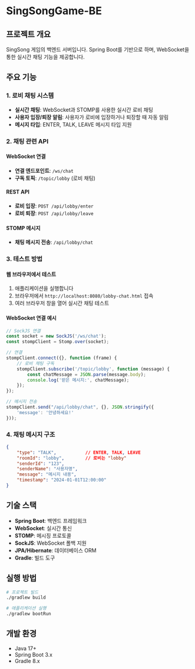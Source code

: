 # SingSongGame-BE

## 프로젝트 개요
SingSong 게임의 백엔드 서버입니다. Spring Boot를 기반으로 하며, WebSocket을 통한 실시간 채팅 기능을 제공합니다.

## 주요 기능

### 1. 로비 채팅 시스템
- **실시간 채팅**: WebSocket과 STOMP를 사용한 실시간 로비 채팅
- **사용자 입장/퇴장 알림**: 사용자가 로비에 입장하거나 퇴장할 때 자동 알림
- **메시지 타입**: ENTER, TALK, LEAVE 메시지 타입 지원

### 2. 채팅 관련 API

#### WebSocket 연결
- **연결 엔드포인트**: `/ws/chat`
- **구독 토픽**: `/topic/lobby` (로비 채팅)

#### REST API
- **로비 입장**: `POST /api/lobby/enter`
- **로비 퇴장**: `POST /api/lobby/leave`

#### STOMP 메시지
- **채팅 메시지 전송**: `/api/lobby/chat`

### 3. 테스트 방법

#### 웹 브라우저에서 테스트
1. 애플리케이션을 실행합니다
2. 브라우저에서 `http://localhost:8080/lobby-chat.html` 접속
3. 여러 브라우저 창을 열어 실시간 채팅 테스트

#### WebSocket 연결 예시
```javascript
// SockJS 연결
const socket = new SockJS('/ws/chat');
const stompClient = Stomp.over(socket);

// 연결
stompClient.connect({}, function (frame) {
    // 로비 채팅 구독
    stompClient.subscribe('/topic/lobby', function (message) {
        const chatMessage = JSON.parse(message.body);
        console.log('받은 메시지:', chatMessage);
    });
});

// 메시지 전송
stompClient.send("/api/lobby/chat", {}, JSON.stringify({
    'message': '안녕하세요!'
}));
```

### 4. 채팅 메시지 구조
```json
{
    "type": "TALK",           // ENTER, TALK, LEAVE
    "roomId": "lobby",        // 로비는 "lobby"
    "senderId": "123",
    "senderName": "사용자명",
    "message": "메시지 내용",
    "timestamp": "2024-01-01T12:00:00"
}
```

## 기술 스택
- **Spring Boot**: 백엔드 프레임워크
- **WebSocket**: 실시간 통신
- **STOMP**: 메시징 프로토콜
- **SockJS**: WebSocket 폴백 지원
- **JPA/Hibernate**: 데이터베이스 ORM
- **Gradle**: 빌드 도구

## 실행 방법
```bash
# 프로젝트 빌드
./gradlew build

# 애플리케이션 실행
./gradlew bootRun
```

## 개발 환경
- Java 17+
- Spring Boot 3.x
- Gradle 8.x
